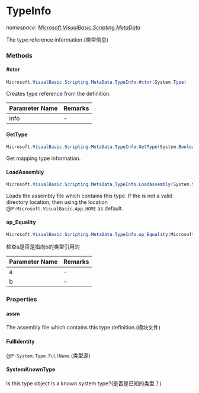 ﻿# TypeInfo
_namespace: [Microsoft.VisualBasic.Scripting.MetaData](./index.md)_

The type reference information.(类型信息)



### Methods

#### #ctor
```csharp
Microsoft.VisualBasic.Scripting.MetaData.TypeInfo.#ctor(System.Type)
```
Creates type reference from the definition.

|Parameter Name|Remarks|
|--------------|-------|
|info|-|


#### GetType
```csharp
Microsoft.VisualBasic.Scripting.MetaData.TypeInfo.GetType(System.Boolean)
```
Get mapping type information.

#### LoadAssembly
```csharp
Microsoft.VisualBasic.Scripting.MetaData.TypeInfo.LoadAssembly(System.String)
```
Loads the assembly file which contains this type. If the is not a valid directory location, 
 then using the location @``P:Microsoft.VisualBasic.App.HOME`` as default.

#### op_Equality
```csharp
Microsoft.VisualBasic.Scripting.MetaData.TypeInfo.op_Equality(Microsoft.VisualBasic.Scripting.MetaData.TypeInfo,System.Type)
```
检查a是否是指向b的类型引用的

|Parameter Name|Remarks|
|--------------|-------|
|a|-|
|b|-|



### Properties

#### assm
The assembly file which contains this type definition.(模块文件)
#### FullIdentity
@``P:System.Type.FullName``.(类型源)
#### SystemKnownType
Is this type object is a known system type?(是否是已知的类型？)
